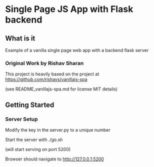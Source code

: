 
# Single Page JS App with Flask backend

## What is it

Example of a vanilla single page web app with a backend flask server

### Original Work by Rishav Sharan

This project is heavily based on the project at 
https://github.com/rishavs/vanillajs-spa

(see README_vanillajs-spa.md for license MIT details)


## Getting Started

### Server Setup
Modify the key in the server.py to a unique number 

Start the server with ./go.sh

(will start serving on port 5200)

Browser should navigate to http://127.0.0.1:5200

